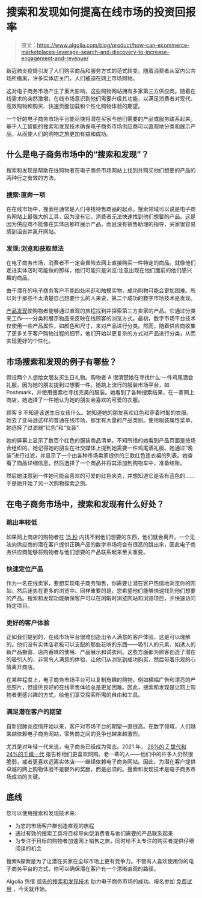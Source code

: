 # 搜索和发现如何提高在线市场的投资回报率

> 原文：<https://www.algolia.com/blog/product/how-can-ecommerce-marketplaces-leverage-search-and-discovery-to-increase-engagement-and-revenue/>

新冠肺炎疫情引发了人们购买商品和服务方式的范式转变。随着消费者从室内公共场所撤离，许多实体店关门，人们被迫在网上市场购物。

这对电子商务市场产生了重大影响，这些购物网站拥有多家第三方供应商。随着在线需求的突然激增，在线市场意识到他们需要升级其功能，以满足消费者对现代、高效购物和购买、快速页面加载和个性化购物体验的期望。

一个好的电子商务市场平台能尽快将潜在买家与他们需要的产品或服务联系起来。基于人工智能的搜索和发现技术确保电子商务市场供应商可以直观地分类和展示产品，从而使人们的购物之旅更加有益和成功。

## [](#what-is-%e2%80%9csearch-and-discovery%e2%80%9d-in-an-ecommerce-marketplace)**什么是电子商务市场中的“搜索和发现”？**

搜索和发现是帮助在线购物者在电子商务市场网站上找到并购买他们想要的产品的两种行之有效的方法。

### [](#search-going-straight-to-an-item)**搜索:直奔一项**

在在线市场中，搜索栏通常是人们寻找待售商品的起点。搜索领域可以说是电子商务网站上最强大的工具，因为没有它，消费者无法快速找到他们想要的产品。这是因为供应商不能像在实体店那样展示产品，而且没有销售助理的指导，买家很容易感到沮丧并离开网站。

### [](#discovery-browsing-and-getting-ideas)**发现:浏览和获取想法**

在电子商务市场，消费者不一定会冒险去网上直接购买一件特定的商品。就像他们走进实体店时可能做的那样，他们可能只是浏览:注意出现在他们面前的他们感兴趣的商品。

由于潜在的电子商务客户不能四处闲逛和触摸实物，成功购物可能会更加困难。所以对于那些不太清楚自己想要什么的人来说，第二个成功的数字市场技术是发现。

[产品发现](https://www.algolia.com/doc/guides/managing-results/relevance-overview/in-depth/defining-relevance/#discovery)使购物者能够通过直观的旅程找到并探索第三方卖家的产品。它通过分类来工作——分类和展示物品来反映在线顾客的浏览方式。最初，数字市场平台技术仅使用一些产品属性，如颜色和尺寸，来对产品进行分类。然而，随着供应商收集了更多关于客户购物过程的细节，他们开始以更复杂的方式对产品进行分类，从而实现更好的个性化。

## [](#what-are-examples-of-marketplace-search-and-discovery)**市场搜索和发现的例子有哪些？**

假设两个人想给女朋友买生日礼物。购物者 A 很清楚她在寻找什么:一件鸡尾酒会礼服，因为她的朋友提到过想要一件。她跳上流行的服装市场平台，如 Poshmark，并使用搜索栏寻找完美的服装。她看到了各种搜索结果，在一家网上商店，她选择了一件她认为她的朋友会喜欢的可爱的衣服。

顾客 B 不知道该送生日女孩什么。她知道她的朋友喜欢红色和穿着时髦的衣服。她去了亚马逊这样的普通在线市场，那里有大量的产品类别。使用服装属性菜单，她选择了过滤器“红色”和“女装”

她的屏幕上显示了数百个红色的服装商品清单。不知所措的她看到产品页面是按场合组织的。她记得她的朋友在社交媒体上提到她需要一件鸡尾酒礼服。她通过“晚装”进行过滤，并显示了一个由各种市场卖家提供的三款红色连衣裙的列表。她查看了商品详细信息，然后选择了一个商品并将其添加到购物车中，准备结账。

然后她注意到一件她可能会喜欢的可爱的红色夹克，并想知道它是否有蓝色的……于是她开始了另一次购物探索之旅。

## [](#what-are-the-benefits-of-search-and-discovery-in-an-ecommerce-marketplace)**在电子商务市场中，搜索和发现有什么好处？**

### [](#a-lower-bounce-rate)**跳出率较低**

如果网上商店的购物者在 [15 秒](https://time.com/12933/what-you-think-you-know-about-the-web-is-wrong/) 内找不到他们想要的东西，他们就会离开。一个无法向供应商的潜在客户提供正确产品的数字市场将会有很高的跳出率，因此电子商务供应商能够将购物者与他们想要的产品联系起来至关重要。

### [](#faster-location-of-products%c2%a0)**快速定位产品**

作为一名在线卖家，要想实现电子商务销售，你需要让潜在客户热情地浏览你的网站，然后迷失在更多的浏览中。同样重要的是，您希望他们能够快速找到他们想要的产品。搜索和发现功能确保客户可以在闲暇时浏览网站和浏览项目，并快速访问特定项目。

### [](#better-customer-experiences)更好的客户体验

正如我们提到的，在线市场平台很难创造出令人满意的客户体验，这是可以理解的。他们没有实体店老板可以支配的那些花哨的东西——吸引人的元素，如诱人的新产品橱窗、店内香味的使用、产品展示和试衣间。这些方面都为顾客创造了潜在的吸引人的、非常令人满意的体验，让他们从浏览到成功购买，然后带着乐观的心情离开商店。

在某种程度上，电子商务市场平台可以复制有趣的购物，例如横幅广告和漂亮的产品照片，但提供良好的在线零售体验总是更加困难。因此，搜索和发现是让网上购物者更感兴趣的方式，给他们享受探索所需的自由和工具。

### [](#fulfilling-prospective-customers%e2%80%99-expectations%c2%a0)**满足潜在客户的期望**

自新冠肺炎疫情开始以来，客户对市场平台的期望一直很高。在数字领域，人们越来越依赖电子商务网站，零售商之间的竞争也越来越激烈。

尤其是对年轻一代来说，电子商务已经成为常态。2021 年， [28%的 Z 世代和 24%的千禧一代](https://www.businesswire.com/news/home/20201214005586/en/Kibo-Study-Younger-Generations-Show-Increased-Shift-to-Long-Term-Online-Shopping) 报告称他们更喜欢网购。老一辈的人——他们中的许多人仍然很脆弱，或者更喜欢远离实体店——继续依赖电子商务网站。因此，为潜在客户提供卓越的网上购物体验不是额外的奖励，而是必须的。搜索和发现技术是电子商务市场成功的关键。

## [](#the-bottom-line)底线

您可以使用搜索和发现技术来:

*   为您的市场客户群创造直观的旅程
*   通过有效的搜索工具将目标导向型消费者与他们需要的产品联系起来
*   为专注于目标的购物者加速网上销售之旅，同时给不太专注的购买者提供仔细阅读的机会

搜索&探索是为了让潜在买家在全球市场上更有竞争力。不管有人喜欢使用你的电子商务平台的方式，你可以确保潜在客户有一个清晰直观的路径。

Algolia 凭借 [领先的搜索和发现技术](https://www.algolia.com/products/search-and-discovery/hosted-search-api/) 助力电子商务市场的成功。报名参加 [免费试用](https://www.algolia.com/users/sign_up) ，今天就开始。